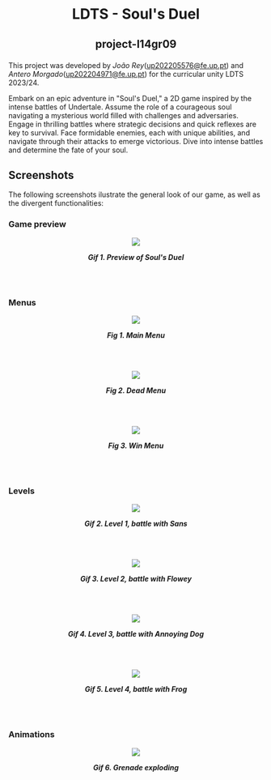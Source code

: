 # <p align="center">LDTS - Soul's Duel</p>
## <p align="center">project-l14gr09</p>

This project was developed by *João Rey*(up202205576@fe.up.pt) and *Antero Morgado*(up202204971@fe.up.pt) for the curricular unity LDTS 2023/24.

Embark on an epic adventure in "Soul's Duel," a 2D game inspired by the intense battles of Undertale. Assume the role of a courageous soul navigating a mysterious world filled with challenges and adversaries. Engage in thrilling battles where strategic decisions and quick reflexes are key to survival. Face formidable enemies, each with unique abilities, and navigate through their attacks to emerge victorious. Dive into intense battles and determine the fate of your soul.

## Screenshots

The following screenshots ilustrate the general look of our game, as well as the divergent functionalities:
### Game preview

<p align="center" justify="center">
  <img src="docs/gifs/Show.gif"/>
</p>
<p align="center">
  <b><i>Gif 1. Preview of Soul's Duel</i></b>
</p>
<br>
<br />


### Menus

<p align="center" justify="center">
  <img src="docs/images/MainMenu.png"/>
</p>
<p align="center">
  <b><i>Fig 1. Main Menu</i></b>
</p>
<br>
<br />

<p align="center" justify="center">
  <img src="docs/images/DeadMenu.png"/>
</p>
<p align="center">
  <b><i>Fig 2. Dead Menu</i></b>
</p>
<br>
<br />

<p align="center" justify="center">
  <img src="docs/images/WinMenu.png"/>
</p>
<p align="center">
  <b><i>Fig 3. Win Menu</i></b>
</p>
<br>
<br />




### Levels

<p align="center" justify="center">
  <img src="docs/gifs/Level1.gif"/>
</p>
<p align="center">
  <b><i>Gif 2. Level 1, battle with Sans</i></b>
</p>
<br>
<br />

<p align="center" justify="center">
  <img src="docs/gifs/Level2.gif"/>
</p>
<p align="center">
  <b><i>Gif 3. Level 2, battle with Flowey</i></b>
</p>
<br>
<br />

<p align="center" justify="center">
  <img src="docs/gifs/Level3.gif"/>
</p>
<p align="center">
  <b><i>Gif 4. Level 3, battle with Annoying Dog</i></b>
</p>
<br>
<br />

<p align="center" justify="center">
  <img src="docs/gifs/Level4.gif"/>
</p>
<p align="center">
  <b><i>Gif 5. Level 4, battle with Frog</i></b>
</p>
<br>
<br />




### Animations

<p align="center" justify="center">
  <img src="docs/gifs/Grenade.gif"/>
</p>
<p align="center">
  <b><i>Gif 6. Grenade exploding</i></b>
</p>
<br>
<br />






